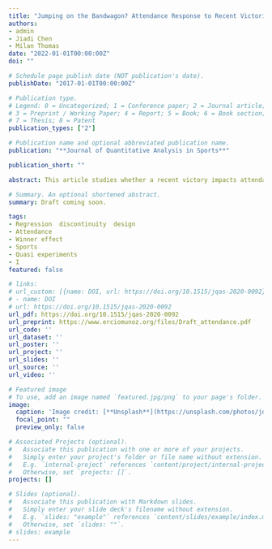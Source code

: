 ```yaml
---
title: "Jumping on the Bandwagon? Attendance Response to Recent Victories in the NBA"
authors:
- admin
- Jiadi Chen
- Milan Thomas
date: "2022-01-01T00:00:00Z"
doi: ""

# Schedule page publish date (NOT publication's date).
publishDate: "2017-01-01T00:00:00Z"

# Publication type.
# Legend: 0 = Uncategorized; 1 = Conference paper; 2 = Journal article;
# 3 = Preprint / Working Paper; 4 = Report; 5 = Book; 6 = Book section;
# 7 = Thesis; 8 = Patent
publication_types: ["2"]

# Publication name and optional abbreviated publication name.
publication: "**Journal of Quantitative Analysis in Sports**"

publication_short: ""

abstract: This article studies whether a recent victory impacts attendance at sports events. We apply a regression discontinuity design to estimate the local average treatment effect of a win on the attendance of subsequent games in professional basketball. Using National Basketball Association data from seasons 1980-81 to 2017-18, we find that home team fan bases react to recent outcomes, with an increase in attendance of approximately 425 attendants (a 3 percent boost) following a close win relative to a close loss. The increment is approximately one-eighth of a recent estimate of the superstar effect. We do not find an attendance effect when the visiting team has a recent victory, which provides evidence against the existence of externalities. The positive fan base response to narrow home wins relative to narrow losses suggests that recent luck is rewarded in sporting attendance. We discuss possible mechanisms and document a gradual decline in the attendance response that coincides with the rise of alternative means for viewing games and secondary markets for tickets.

# Summary. An optional shortened abstract.
summary: Draft coming soon. 

tags:
- Regression  discontinuity  design
- Attendance
- Winner effect 
- Sports 
- Quasi experiments
- I
featured: false

# links:
# url_custom: [{name: DOI, url: https://doi.org/10.1515/jqas-2020-0092}]
# - name: DOI
# url: https://doi.org/10.1515/jqas-2020-0092
url_pdf: https://doi.org/10.1515/jqas-2020-0092
url_preprint: https://www.erciomunoz.org/files/Draft_attendance.pdf
url_code: ''
url_dataset: ''
url_poster: ''
url_project: ''
url_slides: ''
url_source: ''
url_video: ''

# Featured image
# To use, add an image named `featured.jpg/png` to your page's folder. 
image:
  caption: 'Image credit: [**Unsplash**](https://unsplash.com/photos/jdD8gXaTZsc)'
  focal_point: ""
  preview_only: false

# Associated Projects (optional).
#   Associate this publication with one or more of your projects.
#   Simply enter your project's folder or file name without extension.
#   E.g. `internal-project` references `content/project/internal-project/index.md`.
#   Otherwise, set `projects: []`.
projects: []

# Slides (optional).
#   Associate this publication with Markdown slides.
#   Simply enter your slide deck's filename without extension.
#   E.g. `slides: "example"` references `content/slides/example/index.md`.
#   Otherwise, set `slides: ""`.
# slides: example
---
```

